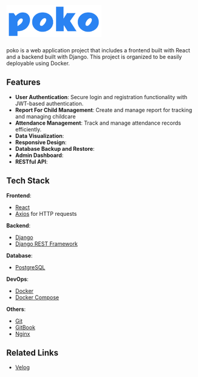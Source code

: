 # <img src="images/poko_logo.png" alt="poko_logo" width="250">

poko is a web application project that includes a frontend built with React and a backend built with Django. This project is organized to be easily deployable using Docker.

## Features

- **User Authentication**: Secure login and registration functionality with JWT-based authentication.
- **Report For Child Management**: Create and manage report for tracking and managing childcare
- **Attendance Management**: Track and manage attendance records efficiently.
- **Data Visualization**: 
- **Responsive Design**: 
- **Database Backup and Restore**: 
- **Admin Dashboard**: 
- **RESTful API**:

## Tech Stack

**Frontend**:
- [React](https://reactjs.org/)
- [Axios](https://axios-http.com/) for HTTP requests

**Backend**:
- [Django](https://www.djangoproject.com/)
- [Django REST Framework](https://www.django-rest-framework.org/)

**Database**:
- [PostgreSQL](https://www.postgresql.org/)

**DevOps**:
- [Docker](https://www.docker.com/)
- [Docker Compose](https://docs.docker.com/compose/)

**Others**:
- [Git](https://git-scm.com/)
- [GitBook](https://www.gitbook.com/)
- [Nginx](https://www.nginx.com/)
  
## Related Links
- [Velog](https://velog.io/@uiseoo/series)
